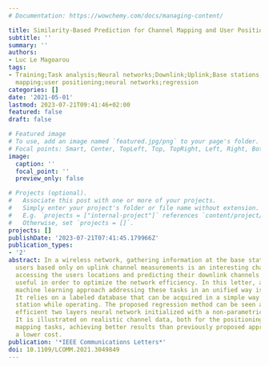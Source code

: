 ```yaml
---
# Documentation: https://wowchemy.com/docs/managing-content/

title: Similarity-Based Prediction for Channel Mapping and User Positioning
subtitle: ''
summary: ''
authors:
- Luc Le Magoarou
tags:
- Training;Task analysis;Neural networks;Downlink;Uplink;Base stations;Kernel;Channel
  mapping;user positioning;neural networks;regression
categories: []
date: '2021-05-01'
lastmod: 2023-07-21T09:41:46+02:00
featured: false
draft: false

# Featured image
# To use, add an image named `featured.jpg/png` to your page's folder.
# Focal points: Smart, Center, TopLeft, Top, TopRight, Left, Right, BottomLeft, Bottom, BottomRight.
image:
  caption: ''
  focal_point: ''
  preview_only: false

# Projects (optional).
#   Associate this post with one or more of your projects.
#   Simply enter your project's folder or file name without extension.
#   E.g. `projects = ["internal-project"]` references `content/project/deep-learning/index.md`.
#   Otherwise, set `projects = []`.
projects: []
publishDate: '2023-07-21T07:41:45.179966Z'
publication_types:
- '2'
abstract: In a wireless network, gathering information at the base station about mobile
  users based only on uplink channel measurements is an interesting challenge. Indeed,
  accessing the users locations and predicting their downlink channels would be particularly
  useful in order to optimize the network efficiency. In this letter, a supervised
  machine learning approach addressing these tasks in an unified way is proposed.
  It relies on a labeled database that can be acquired in a simple way by the base
  station while operating. The proposed regression method can be seen as a computationally
  efficient two layers neural network initialized with a non-parametric estimator.
  It is illustrated on realistic channel data, both for the positioning and channel
  mapping tasks, achieving better results than previously proposed approaches, at
  a lower cost.
publication: '*IEEE Communications Letters*'
doi: 10.1109/LCOMM.2021.3049849
---
```

